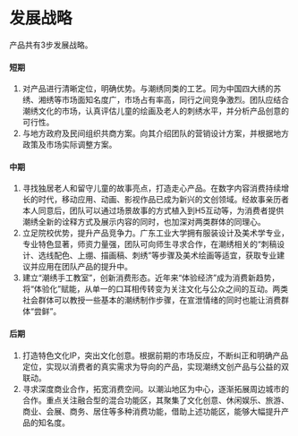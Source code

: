 # 发展战略
产品共有3步发展战略。
#### 短期
1. 对产品进行清晰定位，明确优势。与潮绣同类的工艺。同为中国四大绣的苏绣、湘绣等市场面知名度广，市场占有率高，同行之间竞争激烈。团队应结合潮绣文化的市场，认真评估儿童的绘画及老人的刺绣水平，并分析产品创意的可行性。
2. 与地方政府及民间组织共商方案。向其介绍团队的营销设计方案，并根据地方政策及市场实际调整方案。
#### 中期
1. 寻找独居老人和留守儿童的故事亮点，打造走心产品。在数字内容消费持续增长的时代，移动应用、动画、影视作品已成为新兴的文创领域。经故事亲历者本人同意后，团队可以通过场景故事的方式植入到H5互动等，为消费者提供潮绣全新的诠释方式及展示内容的同时，也加深对两类群体的同理心。
2. 立足院校优势，提升产品竞争力。广东工业大学拥有服装设计及美术学专业，专业特色显著，师资力量强，团队可向师生寻求合作，在潮绣相关的“刺稿设计、选线配色、上绷、描画稿、刺绣”等步骤及美术绘画等适宜，获取专业建议并应用在团队产品的提升中。
3. 建立“潮绣手工教室”，创新消费形态。近年来“体验经济”成为消费新趋势，将“体验化”赋能，从单一的口耳相传转变为关注文化与公众之间的互动。两类社会群体可以教授一些基本的潮绣制作步骤，在宣泄情绪的同时也能让消费群体“尝鲜”。
#### 后期
1. 打造特色文化IP，突出文化创意。根据前期的市场反应，不断纠正和明确产品定位，实现以消费者的真实需求为导向的产品，实现潮绣文创产品与公益的双联动。
2. 寻求深度商业合作，拓宽消费空间。以潮汕地区为中心，逐渐拓展周边城市的合作。重点关注融合型的混合功能区，其聚集了文化创意、休闲娱乐、旅游、商业、会展、商务、居住等多种消费功能，借助上述功能区，能够大幅提升产品的知名度。